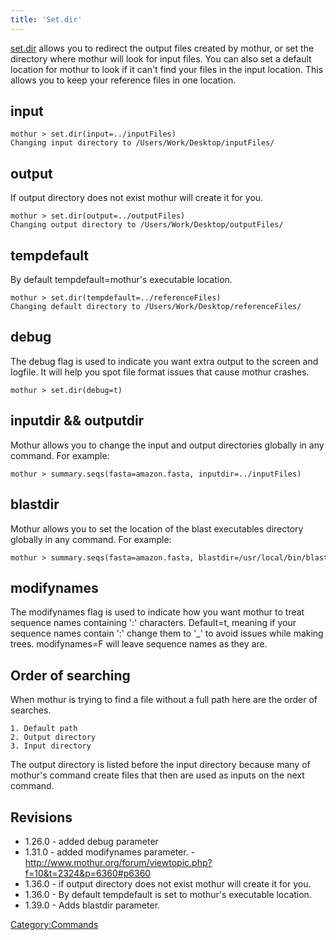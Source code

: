 ```yaml
---
title: 'Set.dir'
---
```

[set.dir](set.dir) allows you to redirect the output files
created by mothur, or set the directory where mothur will look for input
files. You can also set a default location for mothur to look if it
can\'t find your files in the input location. This allows you to keep
your reference files in one location.


## input

    mothur > set.dir(input=../inputFiles)
    Changing input directory to /Users/Work/Desktop/inputFiles/

## output

If output directory does not exist mothur will create it for you.

    mothur > set.dir(output=../outputFiles)
    Changing output directory to /Users/Work/Desktop/outputFiles/

## tempdefault

By default tempdefault=mothur\'s executable location.

    mothur > set.dir(tempdefault=../referenceFiles)
    Changing default directory to /Users/Work/Desktop/referenceFiles/

## debug

The debug flag is used to indicate you want extra output to the screen
and logfile. It will help you spot file format issues that cause mothur
crashes.

    mothur > set.dir(debug=t)

## inputdir && outputdir

Mothur allows you to change the input and output directories globally in
any command. For example:

    mothur > summary.seqs(fasta=amazon.fasta, inputdir=../inputFiles)

## blastdir

Mothur allows you to set the location of the blast executables directory
globally in any command. For example:

    mothur > summary.seqs(fasta=amazon.fasta, blastdir=/usr/local/bin/blast)

## modifynames

The modifynames flag is used to indicate how you want mothur to treat
sequence names containing \':\' characters. Default=t, meaning if your
sequence names contain \':\' change them to \'\_\' to avoid issues while
making trees. modifynames=F will leave sequence names as they are.

## Order of searching

When mothur is trying to find a file without a full path here are the
order of searches.

    1. Default path
    2. Output directory
    3. Input directory

The output directory is listed before the input directory because many
of mothur\'s command create files that then are used as inputs on the
next command.

## Revisions

-   1.26.0 - added debug parameter
-   1.31.0 - added modifynames parameter. -
    <http://www.mothur.org/forum/viewtopic.php?f=10&t=2324&p=6360#p6360>
-   1.36.0 - if output directory does not exist mothur will create it
    for you.
-   1.36.0 - By default tempdefault is set to mothur\'s executable
    location.
-   1.39.0 - Adds blastdir parameter.

[Category:Commands](Category:Commands)
